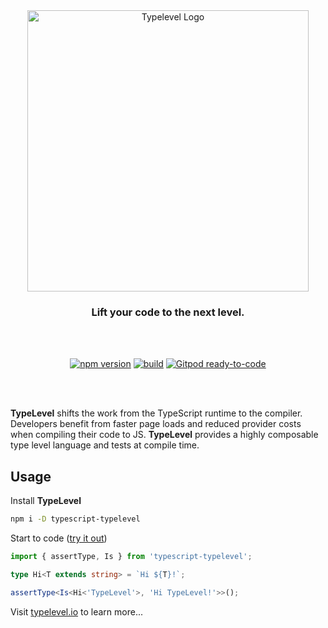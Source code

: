 <div id="typelevel-logo" align="center">
  <a href="https://github.com/danieldietrich/typelevel">
    <img alt="Typelevel Logo" width="450" src="https://user-images.githubusercontent.com/743833/196013156-9158e0d0-93eb-4615-a29c-dec51513a37b.png">
  </a>
  <h3>
    Lift your code to the next level.
  </h3>
</div>

<br/>
<br/>

<div id="badges" align="center">

[![npm version](https://img.shields.io/npm/v/typescript-typelevel?logo=npm&style=flat-square)](https://www.npmjs.com/package/typescript-typelevel/)
[![build](https://img.shields.io/github/workflow/status/danieldietrich/typelevel/Test/main?logo=github&style=flat-square)](https://github.com/danieldietrich/typelevel/actions/workflows/test.yml)
[![Gitpod ready-to-code](https://img.shields.io/badge/Gitpod-ready--to--code-blue?logo=gitpod&style=flat-square)](https://gitpod.io/#https://github.com/danieldietrich/typelevel)

</div>

<br/>
<br/>

**TypeLevel** shifts the work from the TypeScript runtime to the compiler. Developers benefit from faster page loads and reduced provider costs when compiling their code to JS. **TypeLevel** provides a highly composable type level language and tests at compile time.

## Usage

Install **TypeLevel**

```sh
npm i -D typescript-typelevel
```

Start to code ([try it out](https://shorturl.at/ioqv0))

```ts
import { assertType, Is } from 'typescript-typelevel';

type Hi<T extends string> = `Hi ${T}!`;

assertType<Is<Hi<'TypeLevel'>, 'Hi TypeLevel!'>>();
```

Visit [typelevel.io](https://typelevel.io) to learn more...
